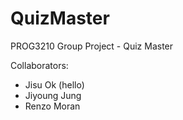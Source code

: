 # QuizMaster
PROG3210 Group Project - Quiz Master

Collaborators:
- Jisu Ok (hello)
- Jiyoung Jung
- Renzo Moran
